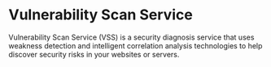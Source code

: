 # Vulnerability Scan Service

Vulnerability Scan Service (VSS) is a security diagnosis service that uses weakness detection and intelligent correlation analysis technologies to help discover security risks in your websites or servers.
